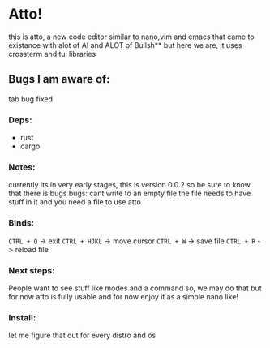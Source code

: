 # Atto!

this is atto, a new code editor similar to nano,vim and emacs that came to existance with alot of AI and ALOT of Bullsh** but here we are, it uses crossterm and tui libraries


## Bugs I am aware of:

tab bug fixed


### Deps: 
  - rust
  - cargo

### Notes:

currently its in very early stages, this is version 0.0.2 so be sure to know that there is bugs 
bugs: cant write to an empty file the file needs to have stuff in it and you need a file to use atto

### Binds:

`CTRL + Q` -> exit
`CTRL + HJKL` -> move cursor
`CTRL + W` -> save file
`CTRL + R` -> reload file

### Next steps:

People want to see stuff like modes and a command so, we may do that but for now atto is fully usable and for now enjoy it as a simple nano like!

### Install:

let me figure that out for every distro and os
